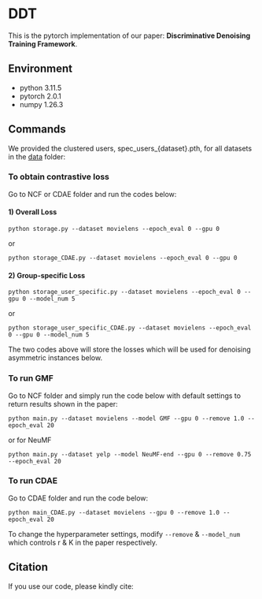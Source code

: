 # DDT

This is the pytorch implementation of our paper: **Discriminative Denoising Training Framework**.

## Environment
- python 3.11.5
- pytorch 2.0.1
- numpy 1.26.3 


## Commands

We provided the clustered users, spec_users_{dataset}.pth, for all datasets in the [data](https://github.com/hyNTU/DDT/tree/main/data) folder:
### To obtain contrastive loss 
Go to NCF or CDAE folder and run the codes below:
#### 1) Overall Loss
```
python storage.py --dataset movielens --epoch_eval 0 --gpu 0
```
or
```
python storage_CDAE.py --dataset movielens --epoch_eval 0 --gpu 0
```
#### 2) Group-specific Loss
```
python storage_user_specific.py --dataset movielens --epoch_eval 0 --gpu 0 --model_num 5
```
or
```
python storage_user_specific_CDAE.py --dataset movielens --epoch_eval 0 --gpu 0 --model_num 5
```
The two codes above will store the losses which will be used for denoising asymmetric instances below.

### To run GMF
Go to NCF folder and simply run the code below with default settings to return results shown in the paper:
```
python main.py --dataset movielens --model GMF --gpu 0 --remove 1.0 --epoch_eval 20

```
or for NeuMF
```
python main.py --dataset yelp --model NeuMF-end --gpu 0 --remove 0.75 --epoch_eval 20
```
### To run CDAE
Go to CDAE folder and run the code below:
```
python main_CDAE.py --dataset movielens --gpu 0 --remove 1.0 --epoch_eval 20

```

To change the hyperparameter settings, modify `--remove` & `--model_num` which controls r & K in the paper respectively.


## Citation  
If you use our code, please kindly cite:

```

```
